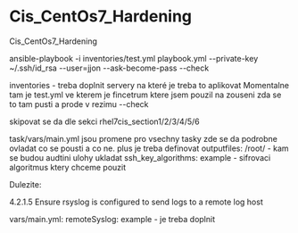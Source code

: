 # Cis_CentOs7_Hardening
Cis_CentOs7_Hardening

ansible-playbook -i inventories/test.yml playbook.yml --private-key ~/.ssh/id_rsa  --user=jjon --ask-become-pass --check


inventories - treba doplnit servery na které je treba to aplikovat
Momentalne tam je test.yml ve kterem je fincetrum ktere jsem pouzil na zouseni zda se to tam pusti a prode v rezimu --check


skipovat se da dle sekci rhel7cis_section1/2/3/4/5/6

task/vars/main.yml jsou promene pro vsechny tasky zde se da podrobne ovladat co se pousti a co ne.
plus je treba definovat outputfiles: /root/   - kam se budou audtini ulohy ukladat
                         ssh_key_algorithms: example   - sifrovaci algoritmus ktery chceme pouzit


Dulezite:

4.2.1.5 Ensure rsyslog is configured to send logs to a remote log host

vars/main.yml:
remoteSyslog: example  - je treba doplnit





